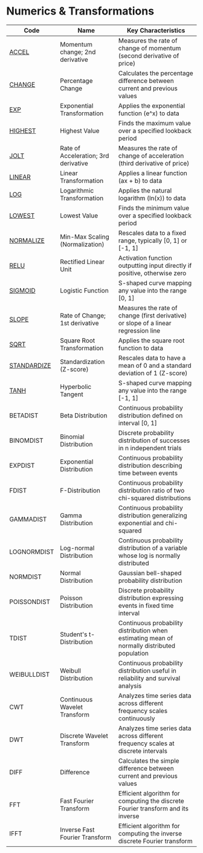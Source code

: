 # Numerics & Transformations

| Code                                       | Name                              | Key Characteristics |
|--------------------------------------------|-----------------------------------|---------------------|
| [ACCEL](/indicators/numerics/accel.md)     | Momentum change; 2nd derivative   | Measures the rate of change of momentum (second derivative of price) |
| [CHANGE](/indicators/numerics/change.md)   | Percentage Change                 | Calculates the percentage difference between current and previous values |
| [EXP](/indicators/numerics/exp.md)       | Exponential Transformation        | Applies the exponential function (e^x) to data |
| [HIGHEST](/indicators/numerics/highest.md) | Highest Value                     | Finds the maximum value over a specified lookback period |
| [JOLT](/indicators/numerics/jolt.md)       | Rate of Acceleration; 3rd derivative | Measures the rate of change of acceleration (third derivative of price) |
| [LINEAR](/indicators/numerics/linear.md)   | Linear Transformation             | Applies a linear function (ax + b) to data |
| [LOG](/indicators/numerics/log.md)         | Logarithmic Transformation        | Applies the natural logarithm (ln(x)) to data |
| [LOWEST](/indicators/numerics/lowest.md)   | Lowest Value                      | Finds the minimum value over a specified lookback period |
| [NORMALIZE](/indicators/numerics/normalize.md) | Min-Max Scaling (Normalization)   | Rescales data to a fixed range, typically [0, 1] or [-1, 1] |
| [RELU](/indicators/numerics/relu.md)       | Rectified Linear Unit             | Activation function outputting input directly if positive, otherwise zero |
| [SIGMOID](/indicators/numerics/sigmoid.md) | Logistic Function                 | S-shaped curve mapping any value into the range [0, 1] |
| [SLOPE](/indicators/numerics/slope.md)     | Rate of Change; 1st derivative    | Measures the rate of change (first derivative) or slope of a linear regression line |
| [SQRT](/indicators/numerics/sqrt.md)       | Square Root Transformation        | Applies the square root function to data |
| [STANDARDIZE](/indicators/numerics/standardize.md) | Standardization (Z-score)   | Rescales data to have a mean of 0 and a standard deviation of 1 (Z-score)                        |
| [TANH](/indicators/numerics/tanh.md)       | Hyperbolic Tangent                | S-shaped curve mapping any value into the range [-1, 1] |
| BETADIST       | Beta Distribution              | Continuous probability distribution defined on interval [0, 1]                    |
| BINOMDIST      | Binomial Distribution          | Discrete probability distribution of successes in n independent trials            |
| EXPDIST        | Exponential Distribution       | Continuous probability distribution describing time between events                |
| FDIST          | F-Distribution                 | Continuous probability distribution ratio of two chi-squared distributions        |
| GAMMADIST      | Gamma Distribution             | Continuous probability distribution generalizing exponential and chi-squared      |
| LOGNORMDIST    | Log-normal Distribution        | Continuous probability distribution of a variable whose log is normally distributed|
| NORMDIST       | Normal Distribution            | Gaussian bell-shaped probability distribution                                     |
| POISSONDIST    | Poisson Distribution           | Discrete probability distribution expressing events in fixed time interval        |
| TDIST          | Student's t-Distribution       | Continuous probability distribution when estimating mean of normally distributed population |
| WEIBULLDIST    | Weibull Distribution           | Continuous probability distribution useful in reliability and survival analysis   |
| CWT            | Continuous Wavelet Transform   | Analyzes time series data across different frequency scales continuously |
| DWT            | Discrete Wavelet Transform     | Analyzes time series data across different frequency scales at discrete intervals |
| DIFF           | Difference                     | Calculates the simple difference between current and previous values |
| FFT            | Fast Fourier Transform         | Efficient algorithm for computing the discrete Fourier transform and its inverse |
| IFFT           | Inverse Fast Fourier Transform | Efficient algorithm for computing the inverse discrete Fourier transform |